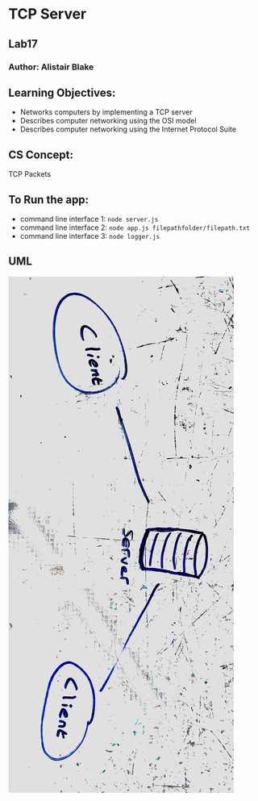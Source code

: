 # TCP Server
## Lab17

### Author: Alistair Blake

## Learning Objectives:  
* Networks computers by implementing a TCP server
* Describes computer networking using the OSI model
* Describes computer networking using the Internet Protocol Suite

## CS Concept:
TCP Packets

## To Run the app:
* command line interface 1: `node server.js`
* command line interface 2: `node app.js filepathfolder/filepath.txt`
* command line interface 3: `node logger.js`

## UML
![](assets/Lab17.jpeg)

